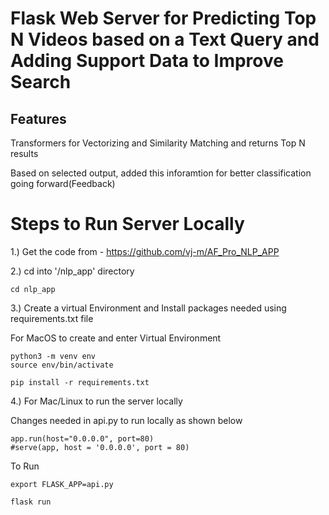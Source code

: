 # Flask Web Server for Predicting Top N Videos based on a Text Query and Adding Support Data to Improve Search

## Features
Transformers for Vectorizing and Similarity Matching and returns Top N results

Based on selected output, added this inforamtion for better classification going forward(Feedback)


# Steps to Run Server Locally
1.) Get the code from - https://github.com/vj-m/AF_Pro_NLP_APP

2.) cd into '/nlp_app' directory
```commandline
cd nlp_app
```

3.) Create a virtual Environment and Install packages needed using requirements.txt file

For MacOS to create and enter Virtual Environment
```commandline
python3 -m venv env
source env/bin/activate
```

```
pip install -r requirements.txt
``` 

4.) For Mac/Linux to run the server locally



Changes needed in api.py to run locally as shown below
```commandline
app.run(host="0.0.0.0", port=80)
#serve(app, host = '0.0.0.0', port = 80)
```

To Run
```commandline
export FLASK_APP=api.py
```
```commandline
flask run
```